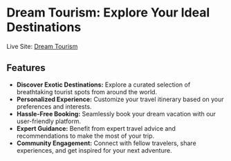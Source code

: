 # Dream Tourism: Explore Your Ideal Destinations

Live Site: [Dream Tourism](https://s0125-dream-tourism-a10-mod-57.web.app/)

## Features
- **Discover Exotic Destinations:** Explore a curated selection of breathtaking tourist spots from around the world.
- **Personalized Experience:** Customize your travel itinerary based on your preferences and interests.
- **Hassle-Free Booking:** Seamlessly book your dream vacation with our user-friendly platform.
- **Expert Guidance:** Benefit from expert travel advice and recommendations to make the most of your trip.
- **Community Engagement:** Connect with fellow travelers, share experiences, and get inspired for your next adventure.
